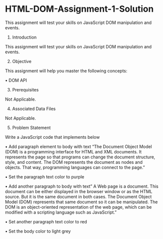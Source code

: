 # HTML-DOM-Assignment-1-Solution

This assignment will test your skills on JavaScript DOM manipulation and events.

1. Introduction

This assignment will test your skills on JavaScript DOM manipulation and events.

2. Objective

This assignment will help you master the following concepts:

• DOM API

3. Prerequisites

Not Applicable.

4. Associated Data Files

Not Applicable.

5. Problem Statement

Write a JavaScript code that implements below

• Add paragraph element to body with text “The Document Object Model (DOM) is a programming interface for HTML and XML documents. It represents the page so that programs can change the document structure, style, and content. The DOM represents the document as nodes and objects. That way, programming languages can connect to the page.”

• Set the paragraph text color to purple

• Add another paragraph to body with text” A Web page is a document. This document can be either displayed in the browser window or as the HTML source. But it is the same document in both cases. The Document Object Model (DOM) represents that same document so it can be manipulated. The DOM is an object-oriented representation of the web page, which can be modified with a scripting language such as JavaScript.”

• Set another paragraph text color to red

• Set the body color to light grey



